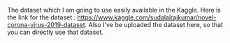 The dataset which I am going to use easily available in the Kaggle. Here is the link for the dataset : https://www.kaggle.com/sudalairajkumar/novel-corona-virus-2019-dataset. Also I've be uploaded the dataset here, so that you can directly use that dataset.
